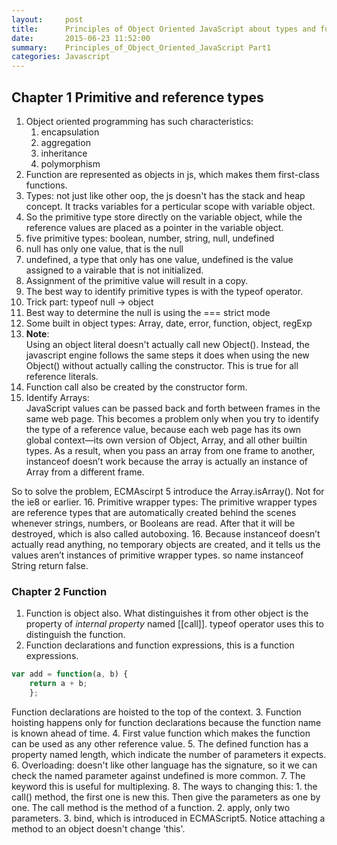```yaml
---
layout:     post
title:      Principles of Object Oriented JavaScript about types and functions
date:       2015-06-23 11:52:00
summary:    Principles_of_Object_Oriented_JavaScript Part1
categories: Javascript
---
```


## Chapter 1 Primitive and reference types
1. Object oriented programming has such characteristics:
    1. encapsulation
    2. aggregation
    3. inheritance
    4. polymorphism
2. Function are represented as objects in js, which makes them first-class functions.
3. Types: not just like other oop, the js doesn't has the stack and heap concept. It tracks variables for a perticular scope with variable object.
4. So the primitive type store directly on the variable object, while the reference values are placed as a pointer in the variable object.
5. five primitive types: boolean, number, string, null, undefined
6. null has only one value, that is the null
7. undefined, a type that only has one value, undefined is the value assigned to a vairable that is not initialized.
8. Assignment of the primitive value will result in a copy.
9. The best way to identify primitive types is with the typeof operator.
10. Trick part: typeof null -> object
11. Best way to determine the null is using the === strict mode
12. Some built in object types: Array, date, error, function, object, regExp
13. **Note**:  
Using an object literal doesn't actually call new Object(). Instead, the javascript engine follows the same steps it does when using the new Object() without actually calling the constructor. This is true for all reference literals.
14. Function call also be created by the constructor form.
15. Identify Arrays:  
JavaScript values can be passed back and forth between frames in the same web page. This becomes a problem only when you try to identify the type of a reference value, because each web page has its own global context—its own version of Object, Array, and all other builtin types. As a result, when you pass an array from one frame to another, instanceof doesn’t work because the array is actually an instance of Array from a different frame.

So to solve the problem, ECMAscirpt 5 introduce the Array.isArray(). Not for the ie8 or earlier.
16. Primitive wrapper types: The primitive wrapper types are reference types that are automatically created behind the scenes whenever strings, numbers,
or Booleans are read. After that it will be destroyed, which is also called autoboxing.
16. Because instanceof doesn’t actually read anything, no temporary objects are created, and it tells us the values aren’t instances of primitive wrapper types. so name instanceof String return false.

### Chapter 2 Function
1. Function is object also. What distinguishes it from other object is the property of *internal property* named [[call]]. typeof operator uses this to distinguish the function. 
2. Function declarations and function expressions, this is a function expressions.

```js
var add = function(a, b) {
    return a + b;
    };
```
Function declarations are hoisted to the top of the context.
3. Function hoisting happens only for function declarations because the function name is known ahead of time.
4. First value function which makes the function can be used as any other reference value.
5. The defined function has a property named length, which indicate the number of parameters it expects.
6. Overloading: doesn't like other language has the signature, so it we can check the named parameter against undefined is more common.
7. The keyword this is useful for multiplexing.
8. The ways to changing this: 
    1. the call() method, the first one is new this. Then give the parameters as one by one. The call method is the method of a function.
    2. apply, only two parameters.
    3. bind, which is introduced in ECMAScript5. Notice attaching a method to an object doesn't change 'this'.